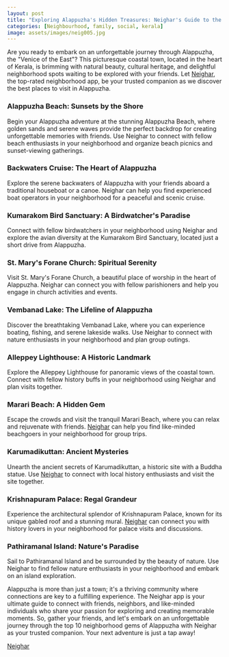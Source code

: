 ```yaml
---
layout: post
title: "Exploring Alappuzha's Hidden Treasures: Neighar's Guide to the Top 10 Neighborhood Gems with Friends"
categories: [Neighbourhood, family, social, kerala]
image: assets/images/neig005.jpg
---
```



Are you ready to embark on an unforgettable journey through Alappuzha, the "Venice of the East"? This picturesque coastal town, located in the heart of Kerala, is brimming with natural beauty, cultural heritage, and delightful neighborhood spots waiting to be explored with your friends. Let [Neighar](https://www.neighar.com), the top-rated neighborhood app, be your trusted companion as we discover the best places to visit in Alappuzha.

### Alappuzha Beach: Sunsets by the Shore

Begin your Alappuzha adventure at the stunning Alappuzha Beach, where golden sands and serene waves provide the perfect backdrop for creating unforgettable memories with friends. Use Neighar to connect with fellow beach enthusiasts in your neighborhood and organize beach picnics and sunset-viewing gatherings.

### Backwaters Cruise: The Heart of Alappuzha

Explore the serene backwaters of Alappuzha with your friends aboard a traditional houseboat or a canoe. Neighar can help you find experienced boat operators in your neighborhood for a peaceful and scenic cruise.

### Kumarakom Bird Sanctuary: A Birdwatcher's Paradise

Connect with fellow birdwatchers in your neighborhood using Neighar and explore the avian diversity at the Kumarakom Bird Sanctuary, located just a short drive from Alappuzha.

### St. Mary's Forane Church: Spiritual Serenity

Visit St. Mary's Forane Church, a beautiful place of worship in the heart of Alappuzha. Neighar can connect you with fellow parishioners and help you engage in church activities and events.

### Vembanad Lake: The Lifeline of Alappuzha

Discover the breathtaking Vembanad Lake, where you can experience boating, fishing, and serene lakeside walks. Use Neighar to connect with nature enthusiasts in your neighborhood and plan group outings.

### Alleppey Lighthouse: A Historic Landmark

Explore the Alleppey Lighthouse for panoramic views of the coastal town. Connect with fellow history buffs in your neighborhood using Neighar and plan visits together.

### Marari Beach: A Hidden Gem

Escape the crowds and visit the tranquil Marari Beach, where you can relax and rejuvenate with friends. [Neighar](https://www.neighar.com) can help you find like-minded beachgoers in your neighborhood for group trips.

### Karumadikuttan: Ancient Mysteries

Unearth the ancient secrets of Karumadikuttan, a historic site with a Buddha statue. Use [Neighar](https://www.neighar.com) to connect with local history enthusiasts and visit the site together.

### Krishnapuram Palace: Regal Grandeur

Experience the architectural splendor of Krishnapuram Palace, known for its unique gabled roof and a stunning mural. [Neighar](https://www.neighar.com) can connect you with history lovers in your neighborhood for palace visits and discussions.

### Pathiramanal Island: Nature's Paradise

Sail to Pathiramanal Island and be surrounded by the beauty of nature. Use Neighar to find fellow nature enthusiasts in your neighborhood and embark on an island exploration.

Alappuzha is more than just a town; it's a thriving community where connections are key to a fulfilling experience. The Neighar app is your ultimate guide to connect with friends, neighbors, and like-minded individuals who share your passion for exploring and creating memorable moments. So, gather your friends, and let's embark on an unforgettable journey through the top 10 neighborhood gems of Alappuzha with Neighar as your trusted companion. Your next adventure is just a tap away!


[Neighar](https://www.neighar.com)


